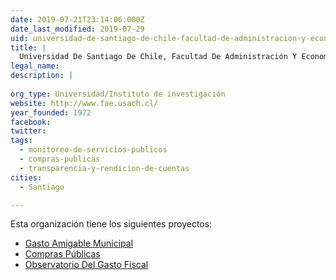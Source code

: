 ```yaml
---
date: 2019-07-21T23:14:06.000Z
date_last_modified: 2019-07-29
uid: universidad-de-santiago-de-chile-facultad-de-administracion-y-economia
title: |
  Universidad De Santiago De Chile, Facultad De Administración Y Economía
legal_name: 
description: |
  
org_type: Universidad/Instituto de investigación
website: http://www.fae.usach.cl/
year_founded: 1972
facebook: 
twitter: 
tags:
  - monitoreo-de-servicios-publicos
  - compras-publicas
  - transparencia-y-rendicion-de-cuentas
cities: 
  - Santiago

---
```


Esta organización tiene los siguientes proyectos:

- [Gasto Amigable Municipal](/proyectos/gasto-amigable-municipal)
- [Compras Públicas](/proyectos/compras-publicas)
- [Observatorio Del Gasto Fiscal](/proyectos/observatorio-del-gasto-fiscal)
